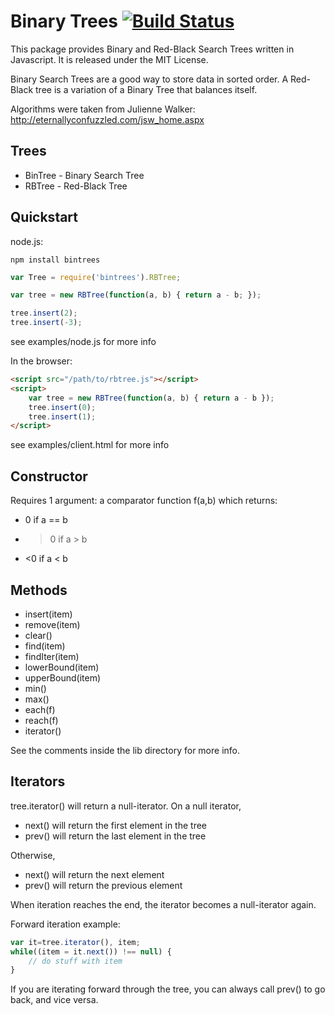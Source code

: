 Binary Trees [![Build Status](https://secure.travis-ci.org/vadimg/js_bintrees.png?branch=master)](http://travis-ci.org/vadimg/js_bintrees)
============

This package provides Binary and Red-Black Search Trees written in Javascript. It is released under the MIT License.

Binary Search Trees are a good way to store data in sorted order. A Red-Black tree is a variation of a Binary Tree that balances itself.

Algorithms were taken from Julienne Walker: http://eternallyconfuzzled.com/jsw_home.aspx

Trees
------------

* BinTree - Binary Search Tree
* RBTree - Red-Black Tree

Quickstart
------------
node.js:

```
npm install bintrees
```

```javascript
var Tree = require('bintrees').RBTree;

var tree = new RBTree(function(a, b) { return a - b; });

tree.insert(2);
tree.insert(-3);
```

see examples/node.js for more info

In the browser:

```html
<script src="/path/to/rbtree.js"></script>
<script>
    var tree = new RBTree(function(a, b) { return a - b });
    tree.insert(0);
    tree.insert(1);
</script>
```

see examples/client.html for more info

Constructor
------------

Requires 1 argument: a comparator function f(a,b) which returns:
* 0 if a == b
* >0 if a > b
* <0 if a < b

Methods
------------

* insert(item)
* remove(item)
* clear()
* find(item)
* findIter(item)
* lowerBound(item)
* upperBound(item)
* min()
* max()
* each(f)
* reach(f)
* iterator()

See the comments inside the lib directory for more info.

Iterators
------------

tree.iterator() will return a null-iterator. On a null iterator,
* next() will return the first element in the tree
* prev() will return the last element in the tree

Otherwise,
* next() will return the next element
* prev() will return the previous element

When iteration reaches the end, the iterator becomes a null-iterator again.

Forward iteration example:

```javascript
var it=tree.iterator(), item;
while((item = it.next()) !== null) {
    // do stuff with item
}
```

If you are iterating forward through the tree, you can always call prev() to go back, and vice versa.
